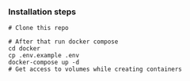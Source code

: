 ### Installation steps
```
# Clone this repo

# After that run docker compose
cd docker
cp .env.example .env
docker-compose up -d
# Get access to volumes while creating containers

```